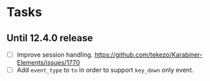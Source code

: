# Tasks

## Until 12.4.0 release

- [ ] Improve session handling. <https://github.com/tekezo/Karabiner-Elements/issues/1770>
- [ ] Add `event_type` to `to` in order to support `key_down` only event.
